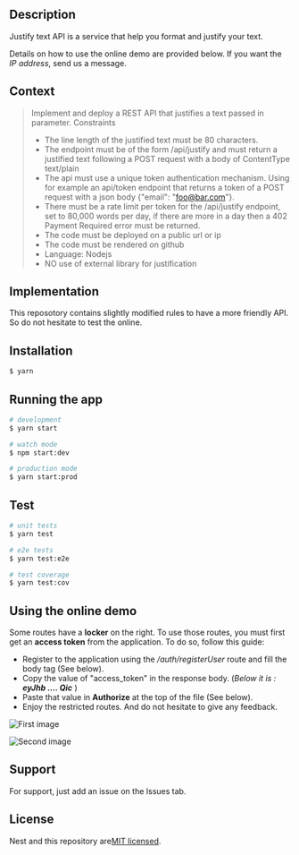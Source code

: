## Description

Justify text API is a service that help you format and justify your text.

Details on how to use the online demo are provided below. If you want the *IP address*, send us a message.


## Context

> Implement and deploy a REST API that justifies a text passed in parameter.
> Constraints
>
> - The line length of the justified text must be 80 characters.
> - The endpoint must be of the form /api/justify and must return a justified text following a POST request with a body of ContentType text/plain
> - The api must use a unique token authentication mechanism. Using for example an api/token endpoint that returns a token of a POST request with a json body {"email": "foo@bar.com"}.
> - There must be a rate limit per token for the /api/justify endpoint, set to 80,000 words per day, if there are more in a day then a 402 Payment Required error must be returned.
> - The code must be deployed on a public url or ip
> - The code must be rendered on github
> - Language: Nodejs
> - NO use of external library for justification

## Implementation

This reposotory contains slightly modified rules to have a more friendly API. So do not hesitate to test the online.

## Installation

```bash
$ yarn
```

## Running the app

```bash
# development
$ yarn start

# watch mode
$ npm start:dev

# production mode
$ yarn start:prod
```

## Test

```bash
# unit tests
$ yarn test

# e2e tests
$ yarn test:e2e

# test coverage
$ yarn test:cov
```

## Using the online demo

Some routes have a **locker** on the right. To use those routes, you must first get an **access token** from the application. To do so, follow this guide:
- Register to the application using the */auth/registerUser* route and fill the body tag (See below).
- Copy the value of "access_token" in the response body. (*Below it is : **eyJhb .... Qic*** )
- Paste that value in **Authorize** at the top of the file (See below). 
- Enjoy the restricted routes. And do not hesitate to give any feedback.

![First image](https://www.notion.so/image/https%3A%2F%2Fs3-us-west-2.amazonaws.com%2Fsecure.notion-static.com%2Fe5a66ea9-3694-4e11-8ab6-062d3e1d1723%2FUntitled.png?table=block&id=7cd84997-83e1-48b4-a17b-1ff4abc1c2c6&spaceId=685f6a3f-2764-4e53-9986-4bf5be6cc966&width=2000&userId=82de5ecf-35bb-4a26-8c66-75d93c6f930a&cache=v2)


![Second image](https://www.notion.so/image/https%3A%2F%2Fs3-us-west-2.amazonaws.com%2Fsecure.notion-static.com%2Fbea47066-c36e-4f30-93df-bd8dd4f89183%2FGroup_215.png?table=block&id=7913001b-480c-4a41-80e1-0d6cda3cefac&spaceId=685f6a3f-2764-4e53-9986-4bf5be6cc966&width=1750&userId=82de5ecf-35bb-4a26-8c66-75d93c6f930a&cache=v2)
## Support

For support, just add an issue on the Issues tab.

## License

Nest and this repository are[MIT licensed](LICENSE).
